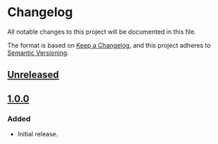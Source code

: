 # Changelog

All notable changes to this project will be documented in this file.

The format is based on [Keep a Changelog](https://keepachangelog.com/en/1.0.0/),
and this project adheres to [Semantic Versioning](https://semver.org/spec/v2.0.0.html).

## [Unreleased]

## [1.0.0]

### Added

- Initial release.

[Unreleased]: git+https://github.com/metamask/snap-watch-only/compare/v1.0.0...HEAD
[1.0.0]: git+https://github.com/metamask/snap-watch-only/releases/tag/v1.0.0
